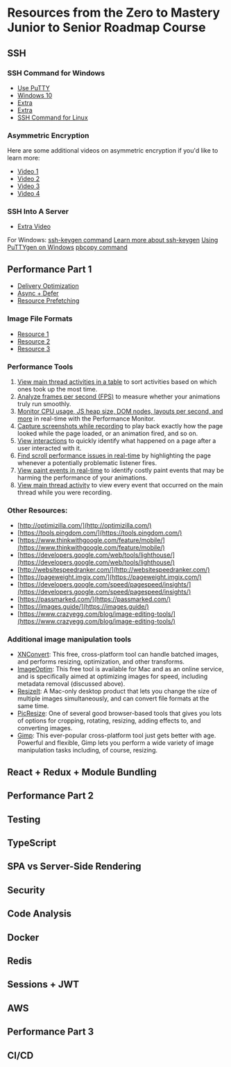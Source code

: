 # Resources from the Zero to Mastery Junior to Senior Roadmap Course

## SSH
### SSH Command for Windows
- [Use PuTTY](https://mediatemple.net/community/products/dv/204404604/using-ssh-in-putty-)
- [Windows 10](https://www.howtogeek.com/336775/how-to-enable-and-use-windows-10s-built-in-ssh-commands/)
- [Extra](https://www.ssh.com/ssh/putty/windows/)
- [Extra](https://www.memset.com/docs/server-security/secure-communication-ssh/using-ssh-windows/)
- [SSH Command for Linux](https://www.makeuseof.com/tag/beginners-guide-setting-ssh-linux-testing-setup/)

### Asymmetric Encryption
Here are some additional videos on asymmetric encryption if you'd like to learn more:

- [Video 1](https://www.youtube.com/watch?v=NmM9HA2MQGI)
- [Video 2](https://www.youtube.com/watch?v=Yjrfm_oRO0w)
- [Video 3](https://www.youtube.com/watch?v=vsXMMT2CqqE&t=)
- [Video 4](https://www.youtube.com/watch?v=NF1pwjL9-DE)

### SSH Into A Server
- [Extra Video](https://youtu.be/ORcvSkgdA58)

For Windows:
[ssh-keygen command](https://gitforwindows.org/)
[Learn more about ssh-keygen](https://stackoverflow.com/questions/11771378/ssh-keygen-is-not-recognized-as-an-internal-or-external-command)
[Using PuTTYgen on Windows](https://www.ssh.com/academy/ssh/putty/windows/puttygen)
[pbcopy command](https://superuser.com/questions/472598/pbcopy-for-windows/1171448#1171448)

## Performance Part 1
- [Delivery Optimization](https://stackoverflow.com/questions/985431/max-parallel-http-connections-in-a-browser)
- [Async + Defer](https://stackoverflow.com/questions/10808109/script-tag-async-defer)
- [Resource Prefetching](https://css-tricks.com/prefetching-preloading-prebrowsing/)

### Image File Formats
- [Resource 1](https://99designs.com/blog/tips/image-file-types/)
- [Resource 2](https://pageweight.imgix.com/)
- [Resource 3](https://www.sitepoint.com/gif-png-jpg-which-one-to-use/)

### Performance Tools
1. [View main thread activities in a table](https://developer.chrome.com/docs/devtools/#activities) to sort activities based on which ones took up the most time.
2. [Analyze frames per second (FPS)](https://developer.chrome.com/docs/devtools/#fps) to measure whether your animations truly run smoothly.
3. [Monitor CPU usage, JS heap size, DOM nodes, layouts per second, and more](https://developer.chrome.com/blog/new-in-devtools-64/#perf-monitor) in real-time with the Performance Monitor.
4. [Capture screenshots while recording](https://developer.chrome.com/docs/devtools/#screenshots) to play back exactly how the page looked while the page loaded, or an animation fired, and so on.
5. [View interactions](https://developer.chrome.com/docs/devtools/#interactions) to quickly identify what happened on a page after a user interacted with it.
6. [Find scroll performance issues in real-time](https://developer.chrome.com/docs/devtools/#scrolling-performance-issues) by highlighting the page whenever a potentially problematic listener fires.
7. [View paint events in real-time](https://developer.chrome.com/docs/devtools/#paint-flashing) to identify costly paint events that may be harming the performance of your animations.
8. [View main thread activity](https://developer.chrome.com/docs/devtools/#main) to view every event that occurred on the main thread while you were recording.

### Other Resources:
- [http://optimizilla.com/](http://optimizilla.com/)
- [https://tools.pingdom.com/](https://tools.pingdom.com/)
- [https://www.thinkwithgoogle.com/feature/mobile/](https://www.thinkwithgoogle.com/feature/mobile/)
- [https://developers.google.com/web/tools/lighthouse/](https://developers.google.com/web/tools/lighthouse/)
- [http://websitespeedranker.com/](http://websitespeedranker.com/)
- [https://pageweight.imgix.com/](https://pageweight.imgix.com/)
- [https://developers.google.com/speed/pagespeed/insights/](https://developers.google.com/speed/pagespeed/insights/)
- [https://passmarked.com/](https://passmarked.com/)
- [https://images.guide/](https://images.guide/)
- [https://www.crazyegg.com/blog/image-editing-tools/](https://www.crazyegg.com/blog/image-editing-tools/)

### Additional image manipulation tools
- [XNConvert](https://www.xnview.com/en/xnconvert/): This free, cross-platform tool can handle batched images, and performs resizing, optimization, and other transforms.
- [ImageOptim](https://imageoptim.com/mac): This free tool is available for Mac and as an online service, and is specifically aimed at optimizing images for speed, including metadata removal (discussed above).
- [ResizeIt](https://apps.apple.com/us/app/resizeit/id416280139?mt=12): A Mac-only desktop product that lets you change the size of multiple images simultaneously, and can convert file formats at the same time.
- [PicResize](https://picresize.com/): One of several good browser-based tools that gives you lots of options for cropping, rotating, resizing, adding effects to, and converting images.
- [Gimp](https://www.gimp.org/): This ever-popular cross-platform tool just gets better with age. Powerful and flexible, Gimp lets you perform a wide variety of image manipulation tasks including, of course, resizing.

## React + Redux + Module Bundling

## Performance Part 2

## Testing

## TypeScript

## SPA vs Server-Side Rendering

## Security

## Code Analysis

## Docker

## Redis

## Sessions + JWT

## AWS

## Performance Part 3

## CI/CD
